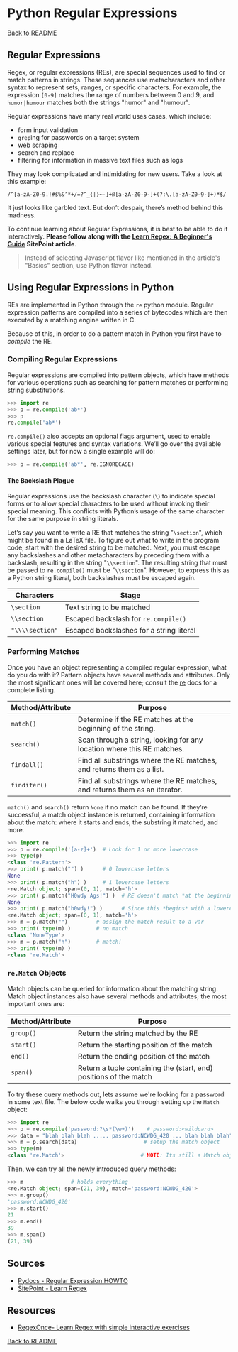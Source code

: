 # Python Regular Expressions

[Back to README](README.md)

## Regular Expressions

Regex, or regular expressions (REs), are special sequences used to find or match patterns in strings. These sequences use metacharacters and other syntax to represent sets, ranges, or specific characters. For example, the expression `[0-9]` matches the range of numbers between 0 and 9, and `humor|humour` matches both the strings "humor" and "humour".

Regular expressions have many real world uses cases, which include:
- form input validation
- `grep`ing for passwords on a target system
- web scraping
- search and replace
- filtering for information in massive text files such as logs

They may look complicated and intimidating for new users. Take a look at this example:

`/^[a-zA-Z0-9.!#$%&’*+/=?^_{|}~-]+@[a-zA-Z0-9-]+(?:\.[a-zA-Z0-9-]+)*$/`

It just looks like garbled text. But don’t despair, there’s method behind this madness.

To continue learning about Regular Expressions, it is best to be able to do it interactively. **Please follow along with the [Learn Regex: A Beginner's Guide](https://www.sitepoint.com/learn-regex/) SitePoint article**.

> Instead of selecting Javascript flavor like mentioned in the article's "Basics" section, use Python flavor instead.

## Using Regular Expressions in Python

REs are implemented in Python through the `re` python module. Regular expression patterns are compiled into a series of bytecodes which are then executed by a matching engine written in C.

Because of this, in order to do a pattern match in Python you first have to *compile* the RE.

### Compiling Regular Expressions

Regular expressions are compiled into pattern objects, which have methods for various operations such as searching for pattern matches or performing string substitutions.

```py
>>> import re
>>> p = re.compile('ab*')
>>> p
re.compile('ab*')
```

`re.compile()` also accepts an optional flags argument, used to enable various special features and syntax variations. We’ll go over the available settings later, but for now a single example will do:

```py
>>> p = re.compile('ab*', re.IGNORECASE)
```

#### The Backslash Plague

Regular expressions use the backslash character (`\`) to indicate special forms or to allow special characters to be used without invoking their special meaning. This conflicts with Python’s usage of the same character for the same purpose in string literals.

Let’s say you want to write a RE that matches the string "`\section`", which might be found in a LaTeX file. To figure out what to write in the program code, start with the desired string to be matched. Next, you must escape any backslashes and other metacharacters by preceding them with a backslash, resulting in the string "`\\section`". The resulting string that must be passed to `re.compile()` must be "`\\section`". However, to express this as a Python string literal, both backslashes must be escaped again.

| Characters      | Stage                                    |
| --------------- | ---------------------------------------- |
| `\section`      | Text string to be matched                |
| `\\section`     | Escaped backslash for `re.compile()`     | 
| `"\\\\section"` | Escaped backslashes for a string literal |

### Performing Matches
Once you have an object representing a compiled regular expression, what do you do with it? Pattern objects have several methods and attributes. Only the most significant ones will be covered here; consult the [re](https://docs.python.org/3/library/re.html#module-re) docs for a complete listing.

| Method/Attribute | Purpose |
| ---------------- | ---------------- |
| `match()`        | Determine if the RE matches at the beginning of the string. |
| `search()`       | Scan through a string, looking for any location where this RE matches. |
| `findall()`      | Find all substrings where the RE matches, and returns them as a list. |
| `finditer()`     | Find all substrings where the RE matches, and returns them as an iterator. |

`match()` and `search()` return `None` if no match can be found. If they’re successful, a match object instance is returned, containing information about the match: where it starts and ends, the substring it matched, and more.

```py
>>> import re
>>> p = re.compile('[a-z]+')  # Look for 1 or more lowercase
>>> type(p)       
<class 're.Pattern'>
>>> print( p.match("") )      # 0 lowercase letters
None
>>> print( p.match("h") )     # 1 lowercase letters
<re.Match object; span=(0, 1), match='h'>
>>> print( p.match("H0wdy Ags!") )  # RE doesn't match *at the beginning* of the string
None
>>> print( p.match("h0wdy!") )      # Since this *begins* with a lowercase, we get a match
<re.Match object; span=(0, 1), match='h'>
>>> m = p.match("")         # assign the match result to a var
>>> print( type(m) )        # no match
<class 'NoneType'>
>>> m = p.match("h")        # match!
>>> print( type(m) ) 
<class 're.Match'>
```

### `re.Match` Objects

Match objects can be queried for information about the matching string. Match object instances also have several methods and attributes; the most important ones are:

| Method/Attribute | Purpose |
| ---------------- | ------- |
| `group()`        | Return the string matched by the RE |
| `start()`        | Return the starting position of the match | 
| `end()`          | Return the ending position of the match |
| `span()`         | Return a tuple containing the (start, end) positions of the match |


To try these query methods out, lets assume we're looking for a password in some text file. The below code walks you through setting up the `Match` object:
```py
>>> import re
>>> p = re.compile('password:?\s*(\w+)')    # password:<wildcard>
>>> data = "blah blah blah ..... password:NCWDG_420 ... blah blah blah" # assumed file contents
>>> m = p.search(data)                     # setup the match object
>>> type(m)
<class 're.Match'>                        # NOTE: Its still a Match object, even though we didn't use the match() function (we used search())
```

Then, we can try all the newly introduced query methods:
```py
>>> m               # holds everything
<re.Match object; span=(21, 39), match='password:NCWDG_420'>
>>> m.group()
'password:NCWDG_420'
>>> m.start()
21
>>> m.end() 
39
>>> m.span()
(21, 39)
```

## Sources

- [Pydocs - Regular Expression HOWTO](https://docs.python.org/3/howto/regex.html)
- [SitePoint - Learn Regex](https://www.sitepoint.com/learn-regex/)

## Resources

- [RegexOnce- Learn Regex with simple interactive exercises](https://regexone.com/)

[Back to README](README.md)